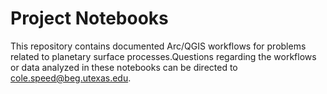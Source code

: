 # Project Notebooks

This repository contains documented Arc/QGIS workflows for problems related to planetary surface processes.Questions regarding the workflows or data analyzed in these notebooks can be directed to <cole.speed@beg.utexas.edu>.
